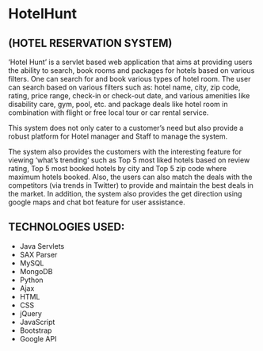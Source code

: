 # HotelHunt
## (HOTEL RESERVATION SYSTEM)

‘Hotel Hunt’ is a servlet based web application that aims at providing users the ability to search, book rooms and packages for hotels based on various filters. One can search for and book various types of hotel room. The user can search based on various filters such as: hotel name, city, zip code, rating, price range, check-in or check-out date, and various amenities like disability care, gym, pool, etc. and package deals like hotel room in combination with flight or free local tour or car rental service.

This system does not only cater to a customer’s need but also provide a robust platform for Hotel manager and Staff to manage the system.

The system also provides the customers with the interesting feature for viewing ‘what’s trending’ such as Top 5 most liked hotels based on review rating, Top 5 most booked hotels by city and Top 5 zip code where maximum hotels booked. Also, the users can also match the deals with the competitors (via trends in Twitter) to provide and maintain the best deals in the market. In addition, the system also provides the get direction using google maps and chat bot feature for user assistance.

## TECHNOLOGIES USED:
- Java Servlets
- SAX Parser
- MySQL
- MongoDB
- Python
- Ajax
- HTML
- CSS
- jQuery
- JavaScript
- Bootstrap
- Google API
